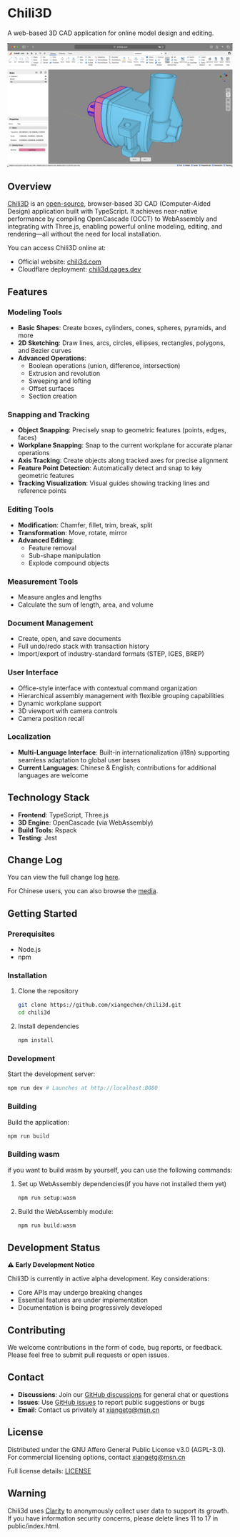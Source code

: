 # Chili3D

A web-based 3D CAD application for online model design and editing.

![Screenshot](./screenshots/screenshot.png)

## Overview

[Chili3D](https://chili3d.com) is an [open-source](https://github.com/xiangechen/chili3d), browser-based 3D CAD (Computer-Aided Design) application built with TypeScript. It achieves near-native performance by compiling OpenCascade (OCCT) to WebAssembly and integrating with Three.js, enabling powerful online modeling, editing, and rendering—all without the need for local installation.

You can access Chili3D online at:

- Official website: [chili3d.com](https://chili3d.com)
- Cloudflare deployment: [chili3d.pages.dev](https://chili3d.pages.dev)

## Features

### Modeling Tools

- **Basic Shapes**: Create boxes, cylinders, cones, spheres, pyramids, and more
- **2D Sketching**: Draw lines, arcs, circles, ellipses, rectangles, polygons, and Bezier curves
- **Advanced Operations**:
    - Boolean operations (union, difference, intersection)
    - Extrusion and revolution
    - Sweeping and lofting
    - Offset surfaces
    - Section creation

### Snapping and Tracking

- **Object Snapping**: Precisely snap to geometric features (points, edges, faces)
- **Workplane Snapping**: Snap to the current workplane for accurate planar operations
- **Axis Tracking**: Create objects along tracked axes for precise alignment
- **Feature Point Detection**: Automatically detect and snap to key geometric features
- **Tracking Visualization**: Visual guides showing tracking lines and reference points

### Editing Tools

- **Modification**: Chamfer, fillet, trim, break, split
- **Transformation**: Move, rotate, mirror
- **Advanced Editing**:
    - Feature removal
    - Sub-shape manipulation
    - Explode compound objects

### Measurement Tools

- Measure angles and lengths
- Calculate the sum of length, area, and volume

### Document Management

- Create, open, and save documents
- Full undo/redo stack with transaction history
- Import/export of industry-standard formats (STEP, IGES, BREP)

### User Interface

- Office-style interface with contextual command organization
- Hierarchical assembly management with flexible grouping capabilities
- Dynamic workplane support
- 3D viewport with camera controls
- Camera position recall

### Localization

- **Multi-Language Interface**: Built-in internationalization (i18n) supporting seamless adaptation to global user bases
- **Current Languages**: Chinese & English; contributions for additional languages are welcome

## Technology Stack

- **Frontend**: TypeScript, Three.js
- **3D Engine**: OpenCascade (via WebAssembly)
- **Build Tools**: Rspack
- **Testing**: Jest

## Change Log

You can view the full change log [here](https://github.com/xiangechen/chili3d/releases).

For Chinese users, you can also browse the [media](https://space.bilibili.com/539380032/lists/3108412?type=season).

## Getting Started

### Prerequisites

- Node.js
- npm

### Installation

1. Clone the repository

    ```bash
    git clone https://github.com/xiangechen/chili3d.git
    cd chili3d
    ```

2. Install dependencies

    ```bash
    npm install
    ```

### Development

Start the development server:

```bash
npm run dev # Launches at http://localhost:8080
```

### Building

Build the application:

```bash
npm run build
```

### Building wasm

if you want to build wasm by yourself, you can use the following commands:

1. Set up WebAssembly dependencies(if you have not installed them yet)

    ```bash
    npm run setup:wasm
    ```

2. Build the WebAssembly module:

    ```bash
    npm run build:wasm
    ```

## Development Status

⚠️ **Early Development Notice**

Chili3D is currently in active alpha development. Key considerations:

- Core APIs may undergo breaking changes
- Essential features are under implementation
- Documentation is being progressively developed

## Contributing

We welcome contributions in the form of code, bug reports, or feedback. Please feel free to submit pull requests or open issues.

## Contact

- **Discussions**: Join our [GitHub discussions](https://github.com/xiangechen/chili3d/discussions) for general chat or questions
- **Issues**: Use [GitHub issues](https://github.com/xiangechen/chili3d/issues) to report public suggestions or bugs
- **Email**: Contact us privately at xiangetg@msn.cn

## License

Distributed under the GNU Affero General Public License v3.0 (AGPL-3.0). For commercial licensing options, contact xiangetg@msn.cn

Full license details: [LICENSE](LICENSE)

## Warning

Chili3d uses [Clarity](https://clarity.microsoft.com) to anonymously collect user data to support its growth. If you have information security concerns, please delete lines 11 to 17 in public/index.html.
